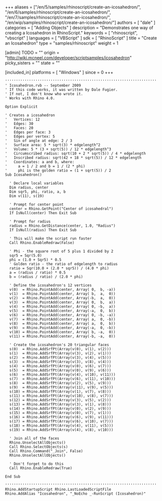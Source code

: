 +++
aliases = ["/en/5/samples/rhinoscript/create-an-icosahedron/", "/en/6/samples/rhinoscript/create-an-icosahedron/", "/en/7/samples/rhinoscript/create-an-icosahedron/", "/en/wip/samples/rhinoscript/create-an-icosahedron/"]
authors = [ "dale" ]
categories = [ "Adding Objects" ]
description = "Demonstrates one way of creating a Icosahedron in RhinoScript."
keywords = [ "rhinoscript", "vbscript" ]
languages = [ "VBScript" ]
sdk = [ "RhinoScript" ]
title = "Create an Icosahedron"
type = "samples/rhinoscript"
weight = 1

[admin]
TODO = ""
origin = "http://wiki.mcneel.com/developer/scriptsamples/icosahedron"
picky_sisters = ""
state = ""

[included_in]
platforms = [ "Windows" ]
since = 0
+++

```vbnet
'''''''''''''''''''''''''''''''''''''''''''''''''''''''''''''''''''''''''''''
' Icosahedron.rvb -- September 2009
' If this code works, it was written by Dale Fugier.
' If not, I don't know who wrote it.
' Works with Rhino 4.0.

Option Explicit

' Creates a icosahedron
'   Vertices: 12
'   Edges: 30
'   Faces: 20
'   Edges per face: 3
'   Edges per vertex: 5
'   Sin of angle at edge: 2 / 3
'   Surface area: 5 * sqrt(3) * edgelength^2
'   Volume: 5 * (3 + sqrt(5)) / 12 * edgelength^3
'   Circumscribed radius: sqrt(10 + 2 * sqrt(5)) / 4 * edgelength
'   Inscribed radius: sqrt(42 + 18 * sqrt(5)) / 12 * edgelength
'   Coordinates: a and b, where:
'     a = 1 / 2 and b = 1 / (2 * phi)
'     phi is the golden ratio = (1 + sqrt(5)) / 2
Sub Icosahedron()

  ' Declare local variables
  Dim radius, center
  Dim sqr5, phi, ratio, a, b
  Dim v(11), s(19)

  ' Prompt for center point
  center = Rhino.GetPoint("Center of icosahedral")
  If IsNull(center) Then Exit Sub

  ' Prompt for radius  
  radius = Rhino.GetDistance(center, 1.0, "Radius")
  If IsNull(radius) Then Exit Sub

  ' This will make the script run faster  
  Call Rhino.EnableRedraw(False)

  ' Phi - the square root of 5 plus 1 divided by 2
  sqr5 = Sqr(5.0)
  phi = (1.0 + Sqr5) * 0.5
  ' Golden ratio - the ratio of edgelength to radius
  ratio = Sqr(10.0 + (2.0 * sqr5)) / (4.0 * phi)
  a = (radius / ratio) * 0.5
  b = (radius / ratio) / (2.0 * phi)

  ' Define the icosahedron's 12 vertices
  v(0)  = Rhino.PointAdd(center, Array( 0,  b, -a))
  v(1)  = Rhino.PointAdd(center, Array( b,  a,  0))
  v(2)  = Rhino.PointAdd(center, Array(-b,  a,  0))
  v(3)  = Rhino.PointAdd(center, Array( 0,  b,  a))
  v(4)  = Rhino.PointAdd(center, Array( 0, -b,  a))
  v(5)  = Rhino.PointAdd(center, Array(-a,  0,  b))
  v(6)  = Rhino.PointAdd(center, Array( 0, -b, -a))
  v(7)  = Rhino.PointAdd(center, Array( a,  0, -b))
  v(8)  = Rhino.PointAdd(center, Array( a,  0,  b))
  v(9)  = Rhino.PointAdd(center, Array(-a,  0, -b))
  v(10) = Rhino.PointAdd(center, Array( b, -a,  0))
  v(11) = Rhino.PointAdd(center, Array(-b, -a,  0))

  ' Create the icosahedron's 20 triangular faces
  s(0)  = Rhino.AddSrfPt(Array(v(0), v(1), v(2)))
  s(1)  = Rhino.AddSrfPt(Array(v(3), v(2), v(1)))
  s(2)  = Rhino.AddSrfPt(Array(v(3), v(4), v(5)))
  s(3)  = Rhino.AddSrfPt(Array(v(3), v(8), v(4)))
  s(4)  = Rhino.AddSrfPt(Array(v(0), v(6), v(7)))
  s(5)  = Rhino.AddSrfPt(Array(v(0), v(9), v(6)))
  s(6)  = Rhino.AddSrfPt(Array(v(4), v(10), v(11)))
  s(7)  = Rhino.AddSrfPt(Array(v(6), v(11), v(10)))
  s(8)  = Rhino.AddSrfPt(Array(v(2), v(5), v(9)))
  s(9)  = Rhino.AddSrfPt(Array(v(11), v(9), v(5)))
  s(10) = Rhino.AddSrfPt(Array(v(1), v(7), v(8)))
  s(11) = Rhino.AddSrfPt(Array(v(10), v(8), v(7)))
  s(12) = Rhino.AddSrfPt(Array(v(3), v(5), v(2)))
  s(13) = Rhino.AddSrfPt(Array(v(3), v(1), v(8)))
  s(14) = Rhino.AddSrfPt(Array(v(0), v(2), v(9)))
  s(15) = Rhino.AddSrfPt(Array(v(0), v(7), v(1)))
  s(16) = Rhino.AddSrfPt(Array(v(6), v(9), v(11)))
  s(17) = Rhino.AddSrfPt(Array(v(6), v(10), v(7)))
  s(18) = Rhino.AddSrfPt(Array(v(4), v(11), v(5)))
  s(19) = Rhino.AddSrfPt(Array(v(4), v(8), v(10)))

  ' Join all of the faces
  Rhino.UnselectAllObjects()
  Call Rhino.SelectObjects(s)
  Call Rhino.Command("_Join", False)
  Rhino.UnselectAllObjects()

  ' Don't forget to do this
  Call Rhino.EnableRedraw(True)

End Sub

'''''''''''''''''''''''''''''''''''''''''''''''''''''''''''''''''''''''''''''
Rhino.AddStartupScript Rhino.LastLoadedScriptFile
Rhino.AddAlias "Icosahedron", "_NoEcho _-RunScript (Icosahedron)"
```
